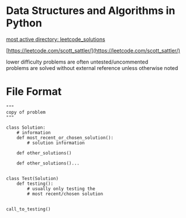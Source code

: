 # Data Structures and Algorithms in Python

[most active directory: leetcode_solutions](https://github.com/scott-sattler/DSA-python/tree/main/leetcode_solutions) <br>

[https://leetcode.com/scott_sattler/](https://leetcode.com/scott_sattler/)

lower difficulty problems are often untested/uncommented <br>
problems are solved without external reference unless otherwise noted


# File Format

    """
    copy of problem
    """
    
    class Solution:
        # information
        def most_recent_or_chosen_solution():
            # solution information
        
        def other_solutions()
        
        def other_solutions()...
        
    
    class Test(Solution)
        def testing():
            # usually only testing the
            # most recent/chosen solution
        
    
    call_to_testing()
